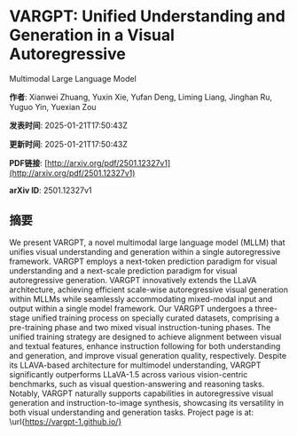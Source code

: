 # VARGPT: Unified Understanding and Generation in a Visual Autoregressive
  Multimodal Large Language Model

**作者**: Xianwei Zhuang, Yuxin Xie, Yufan Deng, Liming Liang, Jinghan Ru, Yuguo Yin, Yuexian Zou

**发表时间**: 2025-01-21T17:50:43Z

**更新时间**: 2025-01-21T17:50:43Z

**PDF链接**: [http://arxiv.org/pdf/2501.12327v1](http://arxiv.org/pdf/2501.12327v1)

**arXiv ID**: 2501.12327v1

## 摘要

We present VARGPT, a novel multimodal large language model (MLLM) that
unifies visual understanding and generation within a single autoregressive
framework. VARGPT employs a next-token prediction paradigm for visual
understanding and a next-scale prediction paradigm for visual autoregressive
generation. VARGPT innovatively extends the LLaVA architecture, achieving
efficient scale-wise autoregressive visual generation within MLLMs while
seamlessly accommodating mixed-modal input and output within a single model
framework. Our VARGPT undergoes a three-stage unified training process on
specially curated datasets, comprising a pre-training phase and two mixed
visual instruction-tuning phases. The unified training strategy are designed to
achieve alignment between visual and textual features, enhance instruction
following for both understanding and generation, and improve visual generation
quality, respectively. Despite its LLAVA-based architecture for multimodel
understanding, VARGPT significantly outperforms LLaVA-1.5 across various
vision-centric benchmarks, such as visual question-answering and reasoning
tasks. Notably, VARGPT naturally supports capabilities in autoregressive visual
generation and instruction-to-image synthesis, showcasing its versatility in
both visual understanding and generation tasks. Project page is at:
\url{https://vargpt-1.github.io/}
